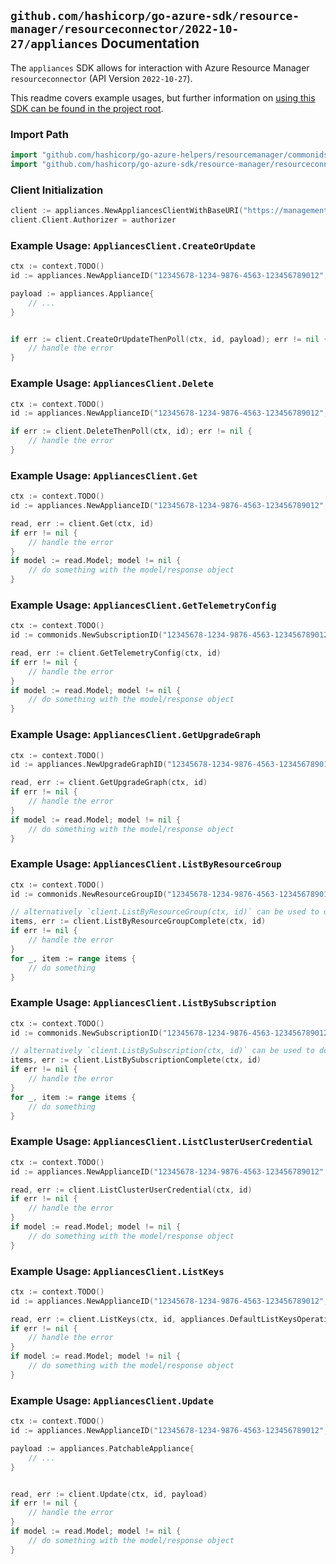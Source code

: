 
## `github.com/hashicorp/go-azure-sdk/resource-manager/resourceconnector/2022-10-27/appliances` Documentation

The `appliances` SDK allows for interaction with Azure Resource Manager `resourceconnector` (API Version `2022-10-27`).

This readme covers example usages, but further information on [using this SDK can be found in the project root](https://github.com/hashicorp/go-azure-sdk/tree/main/docs).

### Import Path

```go
import "github.com/hashicorp/go-azure-helpers/resourcemanager/commonids"
import "github.com/hashicorp/go-azure-sdk/resource-manager/resourceconnector/2022-10-27/appliances"
```


### Client Initialization

```go
client := appliances.NewAppliancesClientWithBaseURI("https://management.azure.com")
client.Client.Authorizer = authorizer
```


### Example Usage: `AppliancesClient.CreateOrUpdate`

```go
ctx := context.TODO()
id := appliances.NewApplianceID("12345678-1234-9876-4563-123456789012", "example-resource-group", "applianceValue")

payload := appliances.Appliance{
	// ...
}


if err := client.CreateOrUpdateThenPoll(ctx, id, payload); err != nil {
	// handle the error
}
```


### Example Usage: `AppliancesClient.Delete`

```go
ctx := context.TODO()
id := appliances.NewApplianceID("12345678-1234-9876-4563-123456789012", "example-resource-group", "applianceValue")

if err := client.DeleteThenPoll(ctx, id); err != nil {
	// handle the error
}
```


### Example Usage: `AppliancesClient.Get`

```go
ctx := context.TODO()
id := appliances.NewApplianceID("12345678-1234-9876-4563-123456789012", "example-resource-group", "applianceValue")

read, err := client.Get(ctx, id)
if err != nil {
	// handle the error
}
if model := read.Model; model != nil {
	// do something with the model/response object
}
```


### Example Usage: `AppliancesClient.GetTelemetryConfig`

```go
ctx := context.TODO()
id := commonids.NewSubscriptionID("12345678-1234-9876-4563-123456789012")

read, err := client.GetTelemetryConfig(ctx, id)
if err != nil {
	// handle the error
}
if model := read.Model; model != nil {
	// do something with the model/response object
}
```


### Example Usage: `AppliancesClient.GetUpgradeGraph`

```go
ctx := context.TODO()
id := appliances.NewUpgradeGraphID("12345678-1234-9876-4563-123456789012", "example-resource-group", "applianceValue", "upgradeGraphValue")

read, err := client.GetUpgradeGraph(ctx, id)
if err != nil {
	// handle the error
}
if model := read.Model; model != nil {
	// do something with the model/response object
}
```


### Example Usage: `AppliancesClient.ListByResourceGroup`

```go
ctx := context.TODO()
id := commonids.NewResourceGroupID("12345678-1234-9876-4563-123456789012", "example-resource-group")

// alternatively `client.ListByResourceGroup(ctx, id)` can be used to do batched pagination
items, err := client.ListByResourceGroupComplete(ctx, id)
if err != nil {
	// handle the error
}
for _, item := range items {
	// do something
}
```


### Example Usage: `AppliancesClient.ListBySubscription`

```go
ctx := context.TODO()
id := commonids.NewSubscriptionID("12345678-1234-9876-4563-123456789012")

// alternatively `client.ListBySubscription(ctx, id)` can be used to do batched pagination
items, err := client.ListBySubscriptionComplete(ctx, id)
if err != nil {
	// handle the error
}
for _, item := range items {
	// do something
}
```


### Example Usage: `AppliancesClient.ListClusterUserCredential`

```go
ctx := context.TODO()
id := appliances.NewApplianceID("12345678-1234-9876-4563-123456789012", "example-resource-group", "applianceValue")

read, err := client.ListClusterUserCredential(ctx, id)
if err != nil {
	// handle the error
}
if model := read.Model; model != nil {
	// do something with the model/response object
}
```


### Example Usage: `AppliancesClient.ListKeys`

```go
ctx := context.TODO()
id := appliances.NewApplianceID("12345678-1234-9876-4563-123456789012", "example-resource-group", "applianceValue")

read, err := client.ListKeys(ctx, id, appliances.DefaultListKeysOperationOptions())
if err != nil {
	// handle the error
}
if model := read.Model; model != nil {
	// do something with the model/response object
}
```


### Example Usage: `AppliancesClient.Update`

```go
ctx := context.TODO()
id := appliances.NewApplianceID("12345678-1234-9876-4563-123456789012", "example-resource-group", "applianceValue")

payload := appliances.PatchableAppliance{
	// ...
}


read, err := client.Update(ctx, id, payload)
if err != nil {
	// handle the error
}
if model := read.Model; model != nil {
	// do something with the model/response object
}
```
